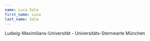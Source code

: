 ```yaml
---
name: Luca Sala
first_name: Luca
last_name: Sala
---
```


Ludwig-Maximilians-Universität - Universitäts-Sternwarte München